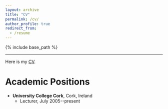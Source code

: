 ```yaml
---
layout: archive
title: "CV"
permalink: /cv/
author_profile: true
redirect_from:
  - /resume
---
```


{% include base_path %}

------

Here is my [CV](https://ben-mckay.github.io/benmckay.github.io/files/CV.pdf).

# Academic Positions

* **University College Cork**, Cork, Ireland
    * Lecturer, July 2005--present

